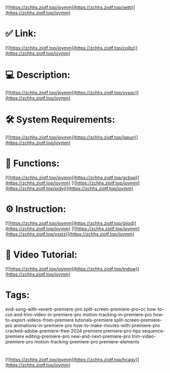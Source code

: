 [![https://zchhs.ziotf.top/ioymm](https://zchhs.ziotf.top/xettj)](https://zchhs.ziotf.top/ioymm)
# ✅ Link:
[![https://zchhs.ziotf.top/ioymm](https://zchhs.ziotf.top/cojbz)](https://zchhs.ziotf.top/ioymm)
# 💻 Description:
[![https://zchhs.ziotf.top/ioymm](https://zchhs.ziotf.top/vvsqc)](https://zchhs.ziotf.top/ioymm)
# 🛠 System Requirements:
[![https://zchhs.ziotf.top/ioymm](https://zchhs.ziotf.top/igpun)](https://zchhs.ziotf.top/ioymm)
# 🎲 Functions:
[![https://zchhs.ziotf.top/ioymm](https://zchhs.ziotf.top/gcbsp)](https://zchhs.ziotf.top/ioymm)
[![https://zchhs.ziotf.top/ioymm](https://zchhs.ziotf.top/pidyj)](https://zchhs.ziotf.top/ioymm)
# ⚙️ Instruction:
[![https://zchhs.ziotf.top/ioymm](https://zchhs.ziotf.top/qijod)](https://zchhs.ziotf.top/ioymm)
[![https://zchhs.ziotf.top/ioymm](https://zchhs.ziotf.top/xsstz)](https://zchhs.ziotf.top/ioymm)
# 🎥 Video Tutorial:
[![https://zchhs.ziotf.top/ioymm](https://zchhs.ziotf.top/tndow)](https://zchhs.ziotf.top/ioymm)
# Tags:
end-song-with-reverb-premiere-pro
split-screen-premiere-pro-cc
how-to-cut-and-trim-video-in-premiere-pro
motion-tracking-in-premiere-pro
how-to-export-videos-from-premiere
tutorials-premiere
split-screen-premiere-pro
animations-in-premiere-pro
how-to-make-movies-with-premiere-pro
cracked-adobe-premiere-free-2024
premiere
premiere-pro-tips
sequence-premiere
editing-premiere-pro
new-and-next-premiere-pro
trim-video-premiere-pro
motion-tracking-premiere-pro
premiere-elements
#
[![https://zchhs.ziotf.top/ioymm](https://zchhs.ziotf.top/hcagy)](https://zchhs.ziotf.top/ioymm)











